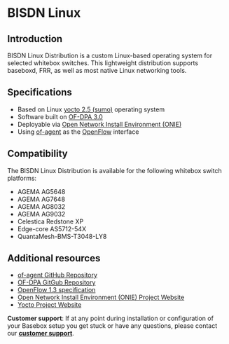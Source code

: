 # BISDN Linux
## Introduction
BISDN Linux Distribution is a custom Linux-based operating
system for selected whitebox switches. This lightweight
distribution supports baseboxd, FRR, as well as most native
Linux networking tools.

## Specifications
* Based on Linux [yocto 2.5 (sumo)][yocto] operating system
* Software built on [OF-DPA 3.0][ofdpa]
* Deployable via [Open Network Install Environment (ONIE)][onie]
* Using [of-agent][ofa] as the [OpenFlow][of] interface

## Compatibility
The BISDN Linux Distribution is available for the following whitebox switch platforms:
* AGEMA AG5648
* AGEMA AG7648
* AGEMA AG8032
* AGEMA AG9032
* Celestica Redstone XP
* Edge-core AS5712-54X
* QuantaMesh-BMS-T3048-LY8

## Additional resources
* [of-agent GitHub Repository][ofa]
* [OF-DPA GitGub Repository][ofdpa]
* [OpenFlow 1.3 specification][of]
* [Open Network Install Environment (ONIE) Project Website][onie]
* [Yocto Project Website][yocto]

**Customer support**: If at any point during installation or configuration of your Basebox setup you get stuck or have any questions, please contact our **[customer support](../customer_support.html#customer_support)**.

[onie]: http://onie.org/ (Open Network Install Environment)
[yocto]: https://www.yoctoproject.org/software-overview/downloads/ (Yocto project website)
[ofa]: https://github.com/Broadcom-Switch/of-dpa/tree/master/src/ofagent (of-agent GitHub repository)
[of]: https://www.opennetworking.org/images/stories/downloads/sdn-resources/onf-specifications/openflow/openflow-switch-v1.3.5.pdf (OpenFlow v1.3 specification pdf)
[ofdpa]: https://github.com/Broadcom-Switch/of-dpa (OF-DPA GitHub repository)
